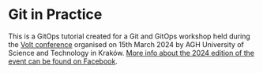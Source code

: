 # Git in Practice

This is a GitOps tutorial created for a Git and GitOps workshop held during
the [Volt conference](https://www.eaiib.agh.edu.pl/konferencja-naukowa-volt/)
organised on 15th March 2024 by AGH University of Science and Technology in Kraków.
[More info about the 2024 edition of the event can be found on Facebook][volt2024].

[volt2024]: https://www.facebook.com/events/189116554294013/?acontext=%7B%22event_action_history%22%3A[]%7D
